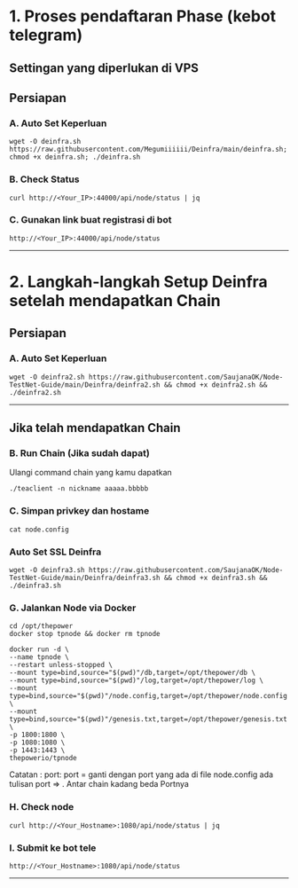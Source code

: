 # 1. Proses pendaftaran Phase (kebot telegram)
## Settingan yang diperlukan di VPS
## Persiapan
### A. Auto Set Keperluan
```
wget -O deinfra.sh https://raw.githubusercontent.com/Megumiiiiii/Deinfra/main/deinfra.sh; chmod +x deinfra.sh; ./deinfra.sh
```
### B. Check Status
```
curl http://<Your_IP>:44000/api/node/status | jq
```
### C. Gunakan link buat registrasi di bot
```
http://<Your_IP>:44000/api/node/status
```
______________________________

# 2. Langkah-langkah Setup Deinfra setelah mendapatkan Chain

## Persiapan
### A. Auto Set Keperluan
```
wget -O deinfra2.sh https://raw.githubusercontent.com/SaujanaOK/Node-TestNet-Guide/main/Deinfra/deinfra2.sh && chmod +x deinfra2.sh && ./deinfra2.sh
```
______________________________

## Jika telah mendapatkan Chain
### B. Run Chain (Jika sudah dapat)
Ulangi command chain yang kamu dapatkan
```
./teaclient -n nickname aaaaa.bbbbb
```

### C. Simpan privkey dan hostame
```
cat node.config
```

### Auto Set SSL Deinfra
```
wget -O deinfra3.sh https://raw.githubusercontent.com/SaujanaOK/Node-TestNet-Guide/main/Deinfra/deinfra3.sh && chmod +x deinfra3.sh && ./deinfra3.sh
```

### G. Jalankan Node via Docker
```
cd /opt/thepower
docker stop tpnode && docker rm tpnode
```

```
docker run -d \
--name tpnode \
--restart unless-stopped \
--mount type=bind,source="$(pwd)"/db,target=/opt/thepower/db \
--mount type=bind,source="$(pwd)"/log,target=/opt/thepower/log \
--mount type=bind,source="$(pwd)"/node.config,target=/opt/thepower/node.config \
--mount type=bind,source="$(pwd)"/genesis.txt,target=/opt/thepower/genesis.txt \
-p 1800:1800 \
-p 1080:1080 \
-p 1443:1443 \
thepowerio/tpnode
```

Catatan : port: port = ganti dengan port yang ada di file node.config ada tulisan port => . Antar chain kadang beda Portnya

### H. Check node

```
curl http://<Your_Hostname>:1080/api/node/status | jq
```

### I. Submit ke bot tele

```
http://<Your_Hostname>:1080/api/node/status
```

______________________________
